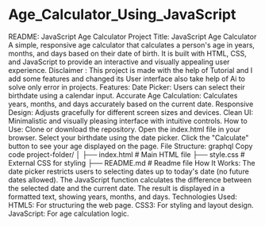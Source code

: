 # Age_Calculator_Using_JavaScript
 
README: JavaScript Age Calculator
Project Title: JavaScript Age Calculator
A simple, responsive age calculator that calculates a person's age in years, months, and days based on their date of birth. It is built with HTML, CSS, and JavaScript to provide an interactive and visually appealing user experience.
Disclaimer : This project is made with the help of Tutorial and I add some features and changed its User interface also take help of Ai to solve only error in projects.
Features:
Date Picker: Users can select their birthdate using a calendar input.
Accurate Age Calculation: Calculates years, months, and days accurately based on the current date.
Responsive Design: Adjusts gracefully for different screen sizes and devices.
Clean UI: Minimalistic and visually pleasing interface with intuitive controls.
How to Use:
Clone or download the repository.
Open the index.html file in your browser.
Select your birthdate using the date picker.
Click the "Calculate" button to see your age displayed on the page.
File Structure:
graphql
Copy code
project-folder/
│
├── index.html          # Main HTML file
├── style.css           # External CSS for styling
├── README.md           # Readme file
How It Works:
The date picker restricts users to selecting dates up to today's date (no future dates allowed).
The JavaScript function calculates the difference between the selected date and the current date.
The result is displayed in a formatted text, showing years, months, and days.
Technologies Used:
HTML5: For structuring the web page.
CSS3: For styling and layout design.
JavaScript: For age calculation logic.
